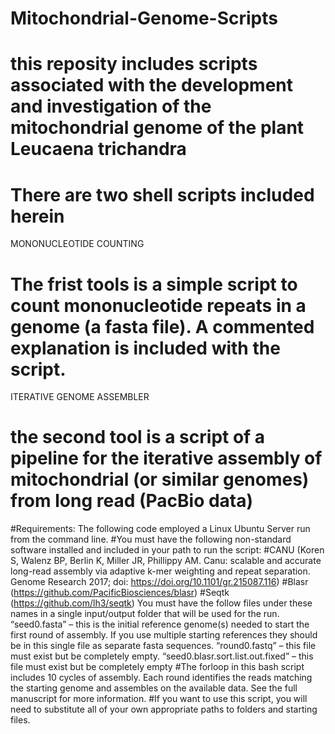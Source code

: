 # Mitochondrial-Genome-Scripts
# this reposity includes scripts associated with the development and investigation of the mitochondrial genome of the plant Leucaena trichandra
# There are two shell scripts included herein

MONONUCLEOTIDE COUNTING
# The frist tools is a simple script to count mononucleotide repeats in a genome (a fasta file).  A commented explanation is included with the script.

ITERATIVE GENOME ASSEMBLER
# the second tool is a script of a pipeline for the iterative assembly of mitochondrial (or similar genomes) from long read (PacBio data)

#Requirements: The following code employed a Linux Ubuntu Server run from the command line.
#You must have the following non-standard software installed and included in your path to run the script:
#CANU (Koren S, Walenz BP, Berlin K, Miller JR, Phillippy AM. Canu: scalable and accurate long-read assembly via adaptive k-mer weighting and repeat separation. Genome Research 2017; doi: https://doi.org/10.1101/gr.215087.116)
#Blasr (https://github.com/PacificBiosciences/blasr)
#Seqtk (https://github.com/lh3/seqtk)
You must have the follow files under these names in a single input/output folder that will be used for the run.
“seed0.fasta” – this is the initial reference genome(s) needed to start the first round of assembly. If you use multiple starting references they should be in this single file as separate fasta sequences.
“round0.fastq” – this file must exist but be completely empty.
“seed0.blasr.sort.list.out.fixed” – this file must exist but be completely empty
#The forloop in this bash script includes 10 cycles of assembly. Each round identifies the reads matching the starting genome and assembles on the available data. See the full manuscript for more information.
#If you want to use this script, you will need to substitute all of your own appropriate paths to folders and starting files.

